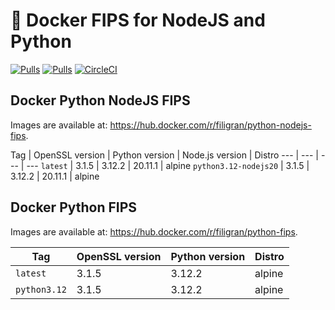 # 🐳 Docker FIPS for NodeJS and Python

[![Pulls](https://img.shields.io/docker/pulls/filigran/python-nodejs-fips.svg?style=flat-square)](https://hub.docker.com/r/filigran/python-nodejs-fips/)
[![Pulls](https://img.shields.io/docker/pulls/filigran/python-fips.svg?style=flat-square)](https://hub.docker.com/r/filigran/python-fips/)
[![CircleCI](https://img.shields.io/circleci/project/github/filigran/docker-python-nodejs-fips.svg?style=flat-square)](https://circleci.com/gh/filigran/docker-python-nodejs-fips)

## Docker Python NodeJS FIPS

Images are available at: https://hub.docker.com/r/filigran/python-nodejs-fips.

Tag | OpenSSL version | Python version | Node.js version | Distro
--- | --- | --- | ---
`latest` | 3.1.5 | 3.12.2 | 20.11.1 | alpine
`python3.12-nodejs20` | 3.1.5 | 3.12.2 | 20.11.1 | alpine

## Docker Python FIPS

Images are available at: https://hub.docker.com/r/filigran/python-fips.

Tag | OpenSSL version | Python version | Distro
--- | --- | --- | ---
`latest` | 3.1.5 | 3.12.2 | alpine
`python3.12` | 3.1.5 | 3.12.2 | alpine